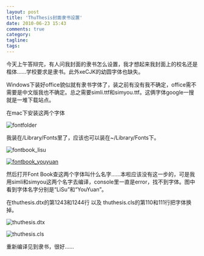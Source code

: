 ```yaml
---
layout: post
title: 'ThuThesis封面隶书设置'
date: 2010-06-23 15:43
comments: true
category: 
tagline: 
tags:
---
```

    

今天上午答辩完，有人问我封面的隶书怎么设置，我才想起来我封面上的校名还是楷体……学校要求是隶书。此外xeCJK的幼圆字体也缺失。

Windows下装好office貌似就有隶书字体了，装之前有没有我不确定，office需不需要是中文版我也不确定。总之需要simli.ttf和simyou.ttf。这俩字体google一搜就是一堆下载站点。

在mac下安装这两个字体

![fontfolder](https://lh6faa.bay.livefilestore.com/y1mhj5EDfHRPgXI8e_F4yGN5y6qV6gwlJkj6l3ek3pRnf6Fimtyg0-exvAZXqOqhCS2Gxp6Cq1P0A7VlKU4wnjzoaUfFQkBZySr7PMOqGlCeYW9R9YOmpeMg8UyGhOWsGxfTQP3o8B4KbNVIPfsrgIw5Q/fontfolder[21].png?download&psid=1)

我装在/Library/Fonts里了，应该也可以装在~/Library/Fonts下。

![fontbook_lisu](https://lh6faa.bay.livefilestore.com/y1mY4Cf5QkLTEwV-VaI3gOHd9V6WrjlHnHnrZYxceQymM1O3Q0hefibf-8s0e_QszurG9FZ1XlD7ec3CurdsyZ_Kv97exOQtrJPSAXvp1HSY2cxe2kqU-dHd8lA6xEYDzg5GTXfR94iH18w2oAVgMFLgw/fontbook_lisu[9].png?download&psid=1)

[![fontbook_youyuan](https://lh6faa.bay.livefilestore.com/y1mmMzAfuycl-FQ0g4dcvfLp3t-GFiWpoATEVkaZQv8ETyFDIsYMbVAFMrI3VRz76Kxtq-0VcwrzB-gzihSs5DmDFWImx_I7qwIKWBSNEaslWblSLWNt-Y3bPGS4nxGJ4MXYV0HJP6XXe2GSAtClpYGfA/fontbook_youyuan_thumb[4].png?download&psid=1)](https://lh6faa.bay.livefilestore.com/y1mSDg9QxSVilGqhd0S9v1NJhOCuOKDQp8UENgUd-a3VoSEC8KplVFF3YQt90w0gqeXZot5zrAqHj7kQ-dbR2d-UxDshL5udKxEz1fYpS0AfKexBFu6OqaFTE0J7JUWj8SnDi5hIXXqOSXjlBnVI2p-fg/fontbook_youyuan[6].png?download&psid=1)

然后打开Font Book查这两个字体叫什么名字……本啦应该没有这一步的，可是我用simli和simyou这两个名字去编译，console里一直是error，找不到字体。图中看到字体名字分别是“LiSu”和“YouYuan”。

在thuthesis.dtx的第1243和1244行 以及 thuthesis.cls的第110和111行把字体换掉。

![thuthesis.dtx](https://lh6faa.bay.livefilestore.com/y1mlcBMdSeHIMgxqcIR31Bfq4T6PfpTr3l1XhHnbb4afurmWMVMJKbn1ow6DVBOKKd4G4vzWpdatnxwk6o3njMMnOm0n84M1qDnZzql1JIenrmudn_UHYIcjiUn-Ld1_GlhyJUHDH7YQPDaGeDDUqbQmA/thuthesis.dtx[5].png?download&psid=1)

![thuthesis.cls](https://lh6faa.bay.livefilestore.com/y1mIzVc-2T7SYSq0HOLolCndGwbhYV46QsaEro9y1wlroeZDbVL7R123kkTNMMNK_i6Dpf0BGwzdEn0zq6hQwXOVdyClJpUDeB4bCimj1IRaWA4Wi8tUDGYVls2uF3t6vj8rn3lOaALUFQxte6EJ5RSbg/thuthesis.cls[7].png?download&psid=1)

重新编译见到隶书，很好……
